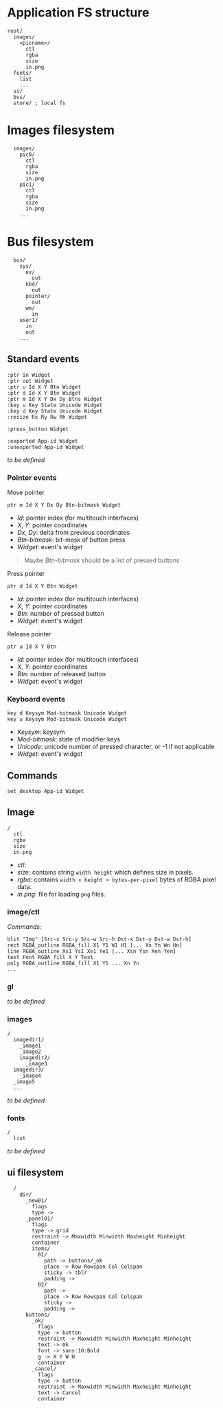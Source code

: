 # Application FS structure

    root/
      images/
        <picname>/
          ctl
          rgba
          size
          in.png
      fonts/
        list
        ...
      ui/
      bus/
      store/ ; local fs

# Images filesystem

      images/
        pic0/
          ctl
          rgba
          size
          in.png
        pic1/
          ctl
          rgba
          size
          in.png
        ...

# Bus filesystem

      bus/
        sys/
          ev/
            out
          kbd/
            out
          pointer/
            out
          wm/
            in
        user1/
          in
          out
        ...

## Standard events

    :ptr in Widget
    :ptr out Widget
    :ptr u Id X Y Btn Widget
    :ptr d Id X Y Btn Widget
    :ptr m Id X Y Dx Dy Btns Widget
    :key u Key State Unicode Widget
    :key d Key State Unicode Widget
    :resize Rx Ry Rw Rh Widget

    :press_button Widget

    :exported App-id Widget
    :unexported App-id Widget

*to be defined*

### Pointer events

Move pointer

    ptr m Id X Y Dx Dy Btn-bitmask Widget

* _Id_: pointer index (for multitouch interfaces)
* _X_, _Y_: pointer coordinates
* _Dx_, _Dy_: delta from previous coordinates
* _Btn-bitmask_: bit-mask of button press
* _Widget_: event's widget

> Maybe _Btn-bitmask_ should be a list of pressed buttons

Press pointer

    ptr d Id X Y Btn Widget

* _Id_: pointer index (for multitouch interfaces)
* _X_, _Y_: pointer coordinates
* _Btn_: number of pressed button
* _Widget_: event's widget

Release pointer

    ptr u Id X Y Btn

* _Id_: pointer index (for multitouch interfaces)
* _X_, _Y_: pointer coordinates
* _Btn_: number of released button
* _Widget_: event's widget
  
### Keyboard events

    key d Keysym Mod-bitmask Unicode Widget
    key u Keysym Mod-bitmask Unicode Widget

* _Keysym_: keysym
* _Mod-bitmask_: state of modifier keys
* _Unicode_: unicode number of pressed character, or -1 if not applicable
* _Widget_: event's widget

## Commands

    set_desktop App-id Widget

## Image

    /
      ctl
      rgba
      size
      in.png

- *ctl*:
- *size*: contains string `width height` which defines size in pixels.
- *rgba*: contains `width × height × bytes-per-pixel` bytes of RGBA pixel
          data.
- *in.png*: file for loading `png` files.

### image/ctl

*Commands:*

    blit "Img" [Src-x Src-y Src-w Src-h Dst-x Dst-y Dst-w Dst-h]
    rect RGBA_outline RGBA_fill X1 Y1 W1 H1 [... Xn Yn Wn Hn]
    line RGBA_outline Xs1 Ys1 Xe1 Ye1 [... Xsn Ysn Xen Yen]
    text Font RGBA_fill X Y Text
    poly RGBA_outline RGBA_fill X1 Y1 ... Xn Yn
    ...

### gl

*to be defined*

### images

    /
      imagedir1/
        _image1
        _image2
        imagedir2/
          _image3
      imagedir3/
        _image4
      _image5
      ...

*to be defined*

### fonts

    /
      list

*to be defined*

## ui filesystem

      /
        dir/
          _new01/
            flags
            type ->
          _panel01/
            flags
            type -> grid
            restraint -> Maxwidth Minwidth Maxheight Minheight
            container
            items/
              01/
                path -> buttons/_ok
                place -> Row Rowspan Col Colspan
                sticky -> tblr
                padding ->
              02/
                path ->
                place -> Row Rowspan Col Colspan
                sticky ->
                padding ->
          buttons/
            _ok/
              flags
              type -> button
              restraint -> Maxwidth Minwidth Maxheight Minheight
              text -> Ok
              font -> sans:10:Bold
              g -> X Y W H
              container
            _cancel/
              flags
              type -> button
              restraint -> Maxwidth Minwidth Maxheight Minheight
              text -> Cancel
              container

